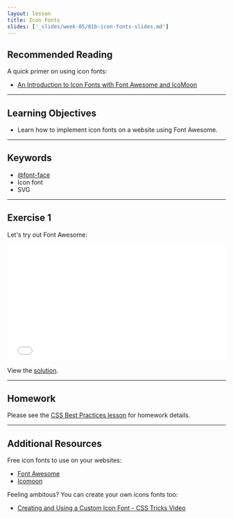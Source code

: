 ```yaml
---
layout: lesson
title: Icon Fonts
slides: ['_slides/week-05/01b-icon-fonts-slides.md']
---
```


## Recommended Reading

A quick primer on using icon fonts:

- [An Introduction to Icon Fonts with Font Awesome and IcoMoon](http://www.sitepoint.com/introduction-icon-fonts-font-awesome-icomoon/)

---

## Learning Objectives

- Learn how to implement icon fonts on a website using Font Awesome.

---

## Keywords

- [@font-face](https://developer.mozilla.org/en/docs/Web/CSS/@font-face)
- Icon font
- SVG

---

## Exercise 1

Let's try out Font Awesome:

<iframe height='268' scrolling='no' src='//codepen.io/redacademy/embed/vONJxM/?height=268&theme-id=0&default-tab=css' frameborder='no' allowtransparency='true' allowfullscreen='true' style='width: 100%;'>See the Pen <a href='http://codepen.io/redacademy/pen/vONJxM/'>vONJxM</a> by RED Academy (<a href='http://codepen.io/redacademy'>@redacademy</a>) on <a href='http://codepen.io'>CodePen</a>.
</iframe>

View the [solution](http://codepen.io/redacademy/pen/rVYrXB).

---

## Homework

Please see the [CSS Best Practices lesson](/lesson/css-best-practices/) for homework details.

---

## Additional Resources

Free icon fonts to use on your websites:

- [Font Awesome](http://fortawesome.github.io/Font-Awesome/)
- [Icomoon](https://icomoon.io/)

Feeling ambitous? You can create your own icons fonts too:

- [Creating and Using a Custom Icon Font - CSS Tricks Video](https://css-tricks.com/video-screencasts/113-creating-and-using-a-custom-icon-font/)
